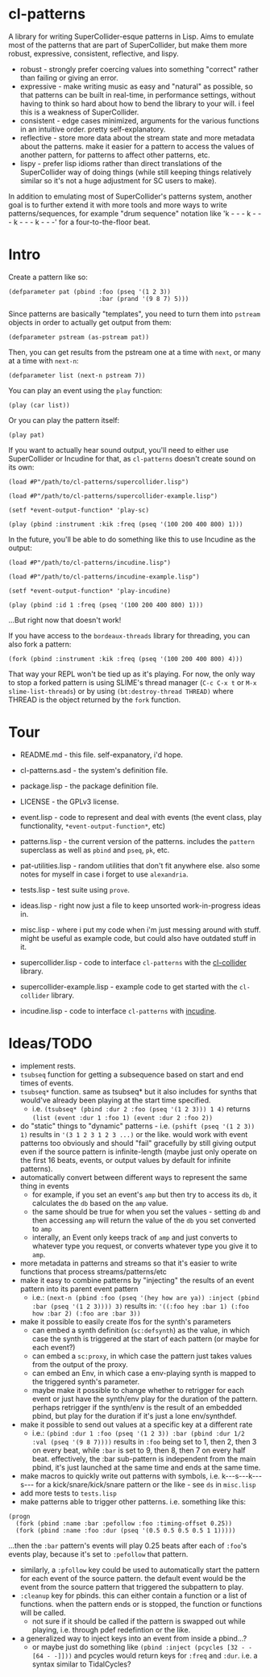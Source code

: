 # cl-patterns

A library for writing SuperCollider-esque patterns in Lisp. Aims to emulate most of the patterns that are part of SuperCollider, but make them more robust, expressive, consistent, reflective, and lispy.

* robust - strongly prefer coercing values into something "correct" rather than failing or giving an error.
* expressive - make writing music as easy and "natural" as possible, so that patterns can be built in real-time, in performance settings, without having to think so hard about how to bend the library to your will. i feel this is a weakness of SuperCollider.
* consistent - edge cases minimized, arguments for the various functions in an intuitive order. pretty self-explanatory.
* reflective - store more data about the stream state and more metadata about the patterns. make it easier for a pattern to access the values of another pattern, for patterns to affect other patterns, etc.
* lispy - prefer lisp idioms rather than direct translations of the SuperCollider way of doing things (while still keeping things relatively similar so it's not a huge adjustment for SC users to make).

In addition to emulating most of SuperCollider's patterns system, another goal is to further extend it with more tools and more ways to write patterns/sequences, for example "drum sequence" notation like 'k - - - k - - - k - - - k - - -' for a four-to-the-floor beat.

Intro
=====

Create a pattern like so:

```
(defparameter pat (pbind :foo (pseq '(1 2 3))
                         :bar (prand '(9 8 7) 5)))
```

Since patterns are basically "templates", you need to turn them into `pstream` objects in order to actually get output from them:

```
(defparameter pstream (as-pstream pat))
```

Then, you can get results from the pstream one at a time with `next`, or many at a time with `next-n`:

```
(defparameter list (next-n pstream 7))
```

You can play an event using the `play` function:

```
(play (car list))
```

Or you can play the pattern itself:

```
(play pat)
```

If you want to actually hear sound output, you'll need to either use SuperCollider or Incudine for that, as `cl-patterns` doesn't create sound on its own:

```
(load #P"/path/to/cl-patterns/supercollider.lisp")

(load #P"/path/to/cl-patterns/supercollider-example.lisp")

(setf *event-output-function* 'play-sc)

(play (pbind :instrument :kik :freq (pseq '(100 200 400 800) 1)))
```

In the future, you'll be able to do something like this to use Incudine as the output:

```
(load #P"/path/to/cl-patterns/incudine.lisp")

(load #P"/path/to/cl-patterns/incudine-example.lisp")

(setf *event-output-function* 'play-incudine)

(play (pbind :id 1 :freq (pseq '(100 200 400 800) 1)))
```

...But right now that doesn't work!

If you have access to the `bordeaux-threads` library for threading, you can also fork a pattern:

```
(fork (pbind :instrument :kik :freq (pseq '(100 200 400 800) 4)))
```

That way your REPL won't be tied up as it's playing. For now, the only way to stop a forked pattern is using SLIME's thread manager (`C-c C-x t` or `M-x slime-list-threads`) or by using `(bt:destroy-thread THREAD)` where THREAD is the object returned by the `fork` function.

Tour
====

* README.md - this file. self-expanatory, i'd hope.
* cl-patterns.asd - the system's definition file.
* package.lisp - the package definition file.
* LICENSE - the GPLv3 license.

* event.lisp - code to represent and deal with events (the event class, play functionality, `*event-output-function*`, etc)
* patterns.lisp - the current version of the patterns. includes the `pattern` superclass as well as `pbind` and `pseq`, `pk`, etc.
* pat-utilities.lisp - random utilities that don't fit anywhere else. also some notes for myself in case i forget to use `alexandria`.

* tests.lisp - test suite using `prove`.

* ideas.lisp - right now just a file to keep unsorted work-in-progress ideas in.
* misc.lisp - where i put my code when i'm just messing around with stuff. might be useful as example code, but could also have outdated stuff in it.

* supercollider.lisp - code to interface `cl-patterns` with the [cl-collider](https://github.com/defaultxr/cl-collider) library.
* supercollider-example.lisp - example code to get started with the `cl-collider` library.
* incudine.lisp - code to interface `cl-patterns` with [incudine](https://github.com/titola/incudine).

Ideas/TODO
==========

* implement rests.
* `tsubseq` function for getting a subsequence based on start and end times of events.
* `tsubseq*` function. same as tsubseq* but it also includes for synths that would've already been playing at the start time specified.
  * i.e. `(tsubseq* (pbind :dur 2 :foo (pseq '(1 2 3))) 1 4)` returns `(list (event :dur 1 :foo 1) (event :dur 2 :foo 2))`
* do "static" things to "dynamic" patterns - i.e. `(pshift (pseq '(1 2 3)) 1)` results in `'(3 1 2 3 1 2 3 ...)` or the like. would work with event patterns too obviously and should "fail" gracefully by still giving output even if the source pattern is infinite-length (maybe just only operate on the first 16 beats, events, or output values by default for infinite patterns).
* automatically convert between different ways to represent the same thing in events
  * for example, if you set an event's `amp` but then try to access its `db`, it calculates the `db` based on the `amp` value.
  * the same should be true for when you set the values - setting `db` and then accessing `amp` will return the value of the `db` you set converted to `amp`
  * interally, an Event only keeps track of `amp` and just converts to whatever type you request, or converts whatever type you give it to `amp`.
* more metadata in patterns and streams so that it's easier to write functions that process streams/patterns/etc
* make it easy to combine patterns by "injecting" the results of an event pattern into its parent event pattern
  * i.e.:
  `(next-n (pbind :foo (pseq '(hey how are ya)) :inject (pbind :bar (pseq '(1 2 3)))) 3)`
  results in:
  `'((:foo hey :bar 1) (:foo how :bar 2) (:foo are :bar 3))`
* make it possible to easily create lfos for the synth's parameters
  * can embed a synth definition (`sc:defsynth`) as the value, in which case the synth is triggered at the start of each pattern (or maybe for each event?)
  * can embed a `sc:proxy`, in which case the pattern just takes values from the output of the proxy.
  * can embed an Env, in which case a env-playing synth is mapped to the triggered synth's parameter.
  * maybe make it possible to change whether to retrigger for each event or just have the synth/env play for the duration of the pattern. perhaps retrigger if the synth/env is the result of an embedded pbind, but play for the duration if it's just a lone env/synthdef.
* make it possible to send out values at a specific key at a different rate
  * i.e.: `(pbind :dur 1 :foo (pseq '(1 2 3)) :bar (pbind :dur 1/2 :val (pseq '(9 8 7))))` results in `:foo` being set to 1, then 2, then 3 on every beat, while `:bar` is set to 9, then 8, then 7 on every half beat. effectively, the :bar sub-pattern is independent from the main pbind, it's just launched at the same time and ends at the same time.
* make macros to quickly write out patterns with symbols, i.e. k---s---k---s--- for a kick/snare/kick/snare pattern or the like - see `ds` in `misc.lisp`
* add more tests to `tests.lisp`
* make patterns able to trigger other patterns. i.e. something like this:
```
(progn
  (fork (pbind :name :bar :pefollow :foo :timing-offset 0.25))
  (fork (pbind :name :foo :dur (pseq '(0.5 0.5 0.5 0.5 1 1)))))
```
...then the `:bar` pattern's events will play 0.25 beats after each of `:foo`'s events play, because it's set to `:pefollow` that pattern.
  * similarly, a `:pfollow` key could be used to automatically start the pattern for each event of the source pattern. the default event would be the event from the source pattern that triggered the subpattern to play.
* `:cleanup` key for pbinds. this can either contain a function or a list of functions. when the pattern ends or is stopped, the function or functions will be called.
  * not sure if it should be called if the pattern is swapped out while playing, i.e. through pdef redefintion or the like.
* a generalized way to inject keys into an event from inside a pbind...?
  * or maybe just do something like `(pbind :inject (pcycles [32 - - [64 - -]]))` and pcycles would return keys for `:freq` and `:dur`. i.e. a syntax similar to TidalCycles?
